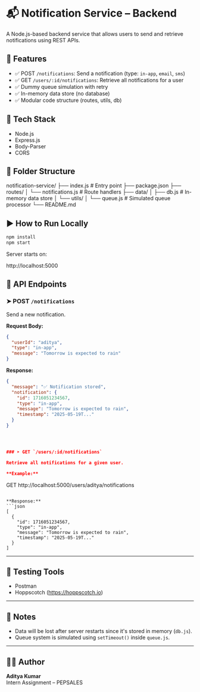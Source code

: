 # 📬 Notification Service – Backend 

A Node.js-based backend service that allows users to send and retrieve notifications using REST APIs.


## 🚀 Features

- ✅ POST `/notifications`: Send a notification (type: `in-app`, `email`, `sms`)
- ✅ GET `/users/:id/notifications`: Retrieve all notifications for a user
- ✅ Dummy queue simulation with retry
- ✅ In-memory data store (no database)
- ✅ Modular code structure (routes, utils, db)


## 🧱 Tech Stack

- Node.js
- Express.js
- Body-Parser
- CORS

## 📁 Folder Structure

notification-service/
├── index.js                  # Entry point
├── package.json
├── routes/
│   └── notifications.js      # Route handlers
├── data/
│   ├── db.js                 # In-memory data store
│   └── utils/
│       └── queue.js          # Simulated queue processor
└── README.md


## ▶️ How to Run Locally

```bash
npm install
npm start
```

Server starts on:

http://localhost:5000




## 🔀 API Endpoints

### ➤ POST `/notifications`

Send a new notification.

**Request Body:**
```json
{
  "userId": "aditya",
  "type": "in-app",
  "message": "Tomorrow is expected to rain"
}
```

**Response:**
```json
{
  "message": "✅ Notification stored",
  "notification": {
    "id": 1716051234567,
    "type": "in-app",
    "message": "Tomorrow is expected to rain",
    "timestamp": "2025-05-19T..."
  }
}




### ➤ GET `/users/:id/notifications`

Retrieve all notifications for a given user.

**Example:**
```
GET http://localhost:5000/users/aditya/notifications
```

**Response:**
```json
[
  {
    "id": 1716051234567,
    "type": "in-app",
    "message": "Tomorrow is expected to rain",
    "timestamp": "2025-05-19T..."
  }
]
```

---

## 🧪 Testing Tools

- Postman
- Hoppscotch (https://hoppscotch.io)

---

## 📌 Notes

- Data will be lost after server restarts since it's stored in memory (`db.js`).
- Queue system is simulated using `setTimeout()` inside `queue.js`.

---

## 🙋‍♂️ Author

**Aditya Kumar**  
Intern Assignment – PEPSALES
